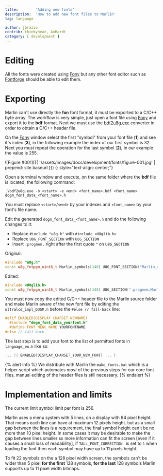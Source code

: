 ```yaml
---
title:        'Adding new fonts'
description:  'How to add new font files to Marlin'
tag: language

author: jbrazio
contrib: thinkyhead, AnHardt
category: [ development ]
---
```

# Editing
All the fonts were created using [Fony](http://hukka.ncn.fi/?fony) but any other font editor such as [Fontforge](https://fontforge.github.io/en-US/) should be able to edit them.

# Exporting
Marlin can't use directly the **fon** font format, it must be exported to a C/C++ byte array. The workflow is very simple, just open a font file using [Fony](http://hukka.ncn.fi/?fony) and export it to the **bdf** format. Next we must use the [bdf2u8g.exe](https://github.com/olikraus/u8glib/tree/master/tools/font/bdf2u8g) converter in order to obtain a C/C++ header file.

On the [Fony](http://hukka.ncn.fi/?fony) window select the first "symbol" from your font file (**1**) and see it's index (**3**), in the following example the index of our first symbol is 32. Next you must repeat the operation for the last symbol (**2**), in our example the value is 255.

![Figure #001]({{ '/assets/images/docs/development/fonts/figure-001.jpg' | prepend: site.baseurl }})
{: style="text-align: center;"}

Open a terminal window and execute, on the same folder where the **bdf** file is located, the following command:

```
.\bdf2u8g.exe -b <start> -e <end> <font_name>.bdf <font_name> dogm_font_data_<font_name>.h
```

You must replace `<start>`/`<end>` by your indexes and `<font_name>` by your font's file name.

Edit the generated `dogm_font_data_<font_name>.h` and do the following changes to it:

- Replace `#include "u8g.h"` with `#include <U8glib.h>`
- Replace `U8G_FONT_SECTION` with `U8G_SECTION`
- Insert `.progmem.` right after the first quote `"` on `U8G_SECTION`

Original:

```cpp
#include "u8g.h"
const u8g_fntpgm_uint8_t Marlin_symbols[140] U8G_FONT_SECTION("Marlin_symbols") = {
```

Edited:

```cpp
#include <U8glib.h>
const u8g_fntpgm_uint8_t Marlin_symbols[140] U8G_SECTION(".progmem.Marlin_symbols") = {
```

You must now copy the edited C/C++ header file to the Marlin source folder and make Marlin aware of the new font file by editing the `ultralcd_impl_DOGM.h` before the `#else // fall-back` line:

```cpp
#elif ENABLED(DISPLAY_CHARSET_NEWNAME)
  #include "dogm_font_data_yourfont.h"
  #define FONT_MENU_NAME YOURFONTNAME
#else // fall-back
```

The last step is to add your font to the list of permitted fonts in `language_en.h` like so:

```cpp
... || ENABLED(DISPLAY_CHARSET_YOUR_NEW_FONT) ... )
```

{% alert info %}
We distribute with Marlin the `make_fonts.bat` which is a helper script which automates *most* of the previous steps for our core font files, manual editing of the header files is still necessary.
{% endalert %}

# Implementation and limits
The current limit symbol limit per font is 256.

Marlin uses a menu system with 5 lines, on a display with 64 pixel height. That means each line can have at maximum 12 pixels height. but as a small gap between the lines is a requirement, the final symbol height can't be no more than 10 pixel height. In some cases it may be desirable to make the gap between lines smaller so more information can fit the screen [even if it causes a small loss of readability], if `TALL_FONT_CORRECTION ` is set to `1` when loading the font then each symbol may have up to 11 pixels height.

To fit 22 symbols on the a 128 pixel width screen, the symbols can't be wider than 5 pixel **for the first** 128 symbols, **for the last** 128 symbols Marlin supports up to 11 pixel width bitmaps.

